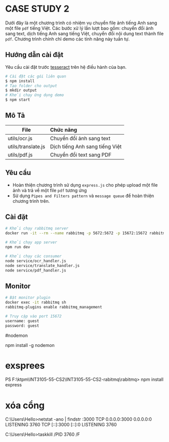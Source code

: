 # CASE STUDY 2

Dưới đây là một chương trình có nhiệm vụ chuyển file ảnh tiếng Anh sang một file `pdf` tiếng Việt. Các bước xử lý lần lượt bao gồm: chuyển đổi ảnh sang text, dịch tiếng Anh sang tiếng Việt, chuyển đổi nội dung text thành file `pdf`. Chương trình chính chỉ demo các tính năng này tuần tự.

## Hướng dẫn cài đặt

Yêu cầu cài đặt trước [tesseract](https://tesseract-ocr.github.io/tessdoc/Installation.html) trên hệ điều hành của bạn.

```sh
# Cài đặt các gói liên quan
$ npm install
# Tạo folder cho output
$ mkdir output
# Khởi chạy ứng dụng demo
$ npm start
```

## Mô Tả

| File               | Chức năng                      |
| ------------------ | :----------------------------- |
| utils/ocr.js       | Chuyển đổi ảnh sang text       |
| utils/translate.js | Dịch tiếng Anh sang tiếng Việt |
| utils/pdf.js       | Chuyển đổi text sang PDF       |

## Yêu cầu

- Hoàn thiện chương trình sử dụng `express.js` cho phép upload một file ảnh và trả về một file `pdf` tương ứng
- Sử dụng `Pipes and Filters pattern` và `message queue` để hoàn thiện chương trình trên.

## Cài đặt

```sh
# Khởi chạy rabbitmq server
docker run -it --rm --name rabbitmq -p 5672:5672 -p 15672:15672 rabbitmq:4.0-management

# Khởi chạy app server
npm run dev

# Khởi chạy các consumer
node service/ocr_handler.js
node service/translate_handler.js
node service/pdf_handler.js
```

## Monitor

```bash
# Bật monitor plugin
docker exec -it rabbitmq sh
rabbitmq-plugins enable rabbitmq_management

# Truy cập vào port 15672
username: guest
password: guest
```

#nodemon

npm install -g nodemon

# exsprees

PS F:\ktpm\INT3105-55-CS2\INT3105-55-CS2-rabitmq\rabitmq> npm install express

# xóa cổng

C:\Users\Hello>netstat -ano | findstr :3000
TCP 0.0.0.0:3000 0.0.0.0:0 LISTENING 3760
TCP [::]:3000 [::]:0 LISTENING 3760

C:\Users\Hello>taskkill /PID 3760 /F
